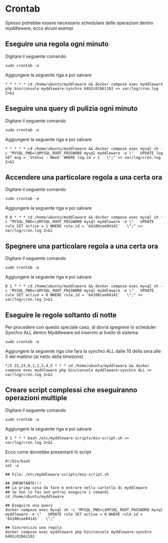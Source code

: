 # Crontab

Spesso potrebbe essere necessario schedulare delle operazioni dentro myddleware, ecco alcuni esempi

## Eseguire una regola ogni minuto

Digitare il seguente comando

```
sudo crontab -e
```

Aggiungere la seguente riga e poi salvare

```
* * * * * cd /home/ubuntu/myddleware && docker compose exec myddleware php bin/console myddleware:synchro 6492c01b61102 >> var/log/cron.log 2>&1
```

## Eseguire una query di pulizia ogni minuto

Digitare il seguente comando

```
sudo crontab -e
```

Aggiungere la seguente riga e poi salvare

```
* * * * * cd /home/ubuntu/myddleware && docker compose exec mysql sh -c "MYSQL_PWD=\$MYSQL_ROOT_PASSWORD mysql myddleware -e \"   UPDATE log SET msg = 'Status : New5' WHERE log.id = 1   \";" >> var/log/cron.log 2>&1
```

## Accendere una particolare regola a una certa ora

Digitare il seguente comando

```
sudo crontab -e
```

Aggiungere la seguente riga e poi salvare

```
0 0 * * * cd /home/ubuntu/myddleware && docker compose exec mysql sh -c "MYSQL_PWD=\$MYSQL_ROOT_PASSWORD mysql myddleware -e \"   UPDATE rule SET active = 1 WHERE rule.id = '64108cee04141'   \";" >> var/log/cron.log 2>&1
```

## Spegnere una particolare regola a una certa ora

Digitare il seguente comando

```
sudo crontab -e
```

Aggiungere la seguente riga e poi salvare

```
0 1 * * * cd /home/ubuntu/myddleware && docker compose exec mysql sh -c "MYSQL_PWD=\$MYSQL_ROOT_PASSWORD mysql myddleware -e \"   UPDATE rule SET active = 0 WHERE rule.id = '64108cee04141'   \";" >> var/log/cron.log 2>&1
```

## Eseguire le regole soltanto di notte

Per procedere con questo speciale caso, di dovrà spegnere lo scheduler Synchro ALL dentro Myddleware ed inserirlo al livello di sistema

```
sudo crontab -e
```

Aggiungere la seguente riga che fara la synchro ALL dalle 10 della sera alle 5 del mattino (al netto della timezone) 

```
*/5 22,23,0,1,2,3,4,5 * * * cd /home/ubuntu/myddleware && docker compose exec myddleware php bin/console myddleware:synchro ALL >> var/log/cron.log 2>&1
```

## Creare script complessi che eseguiranno operazioni multiple

Digitare il seguente comando

```
sudo crontab -e
```

Aggiungere la seguente riga e poi salvare

```
0 1 * * * bash /etc/myddleware-scripts/mio-script.sh >> var/log/cron.log 2>&1
```

Ecco come dovrebbe presentarti lo script

```shell
#!/bin/bash
set -e

## File: /etc/myddleware-scripts/mio-script.sh

## IMPORTANTE!!!
## La prima cosa da fare è entrare nella cartella di myddleware
## Se non lo fai non potrai eseguire i comandi
cd /home/ubuntu/myddleware

## Eseguire una query 
docker compose exec mysql sh -c "MYSQL_PWD=\$MYSQL_ROOT_PASSWORD mysql myddleware -e \"   UPDATE rule SET active = 0 WHERE rule.id = '64108cee04141'   \";"

## Sincronizzo una regola
docker compose exec myddleware php bin/console myddleware:synchro 6492c01b61102
```

